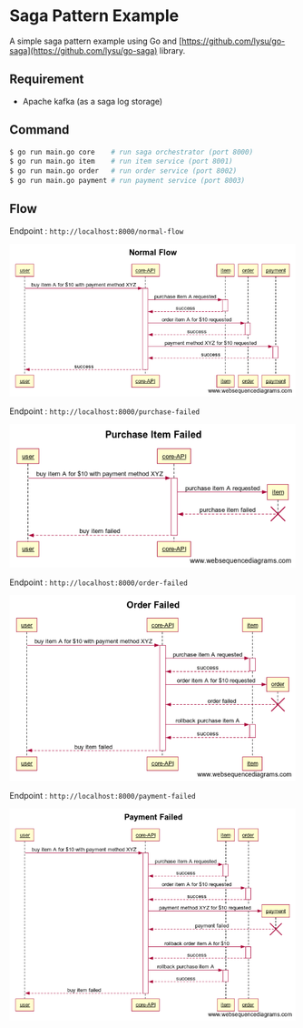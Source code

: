 # Saga Pattern Example

A simple saga pattern example using Go and [https://github.com/lysu/go-saga](https://github.com/lysu/go-saga) library.

## Requirement

- Apache kafka (as a saga log storage)

## Command

```bash
$ go run main.go core    # run saga orchestrator (port 8000)
$ go run main.go item    # run item service (port 8001)
$ go run main.go order   # run order service (port 8002)
$ go run main.go payment # run payment service (port 8003)
```

## Flow

Endpoint : `http://localhost:8000/normal-flow`

![normal flow](./_img/normal_flow.png)  

Endpoint : `http://localhost:8000/purchase-failed`

![purchase item failed](./_img/purchase_item_failed.png)  

Endpoint : `http://localhost:8000/order-failed`

![order failed](./_img/order_failed.png)  

Endpoint : `http://localhost:8000/payment-failed`

![payment_failed](./_img/payment_failed.png)  